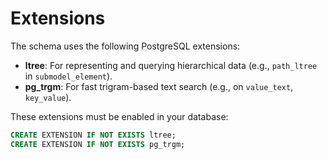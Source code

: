 # Extensions

The schema uses the following PostgreSQL extensions:

- **ltree**: For representing and querying hierarchical data (e.g., `path_ltree` in `submodel_element`).
- **pg_trgm**: For fast trigram-based text search (e.g., on `value_text`, `key_value`).

These extensions must be enabled in your database:

```sql
CREATE EXTENSION IF NOT EXISTS ltree;
CREATE EXTENSION IF NOT EXISTS pg_trgm;
```
